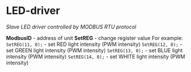 # LED-driver
*Slave LED driver controlled by MODBUS RTU protocol*

**ModbusID** - address of unit
**SetREG** - change register value
For example:
`SetREG(11, 0);` - set RED light intensity (PWM intensity)
`SetREG(12, 0);` - set GREEN light intensity (PWM intensity)
`SetREG(13, 0);` - set BLUE light intensity (PWM intensity)
`SetREG(14, 0);` - set WHITE light intensity (PWM intensity)
